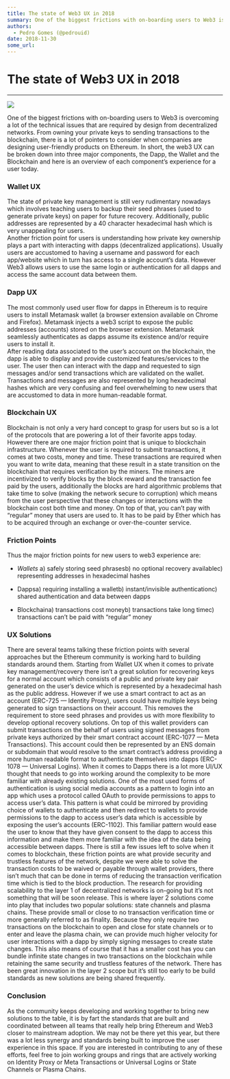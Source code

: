 ```yaml
---
title: The state of Web3 UX in 2018
summary: One of the biggest frictions with on-boarding users to Web3 is overcoming a lot of the technical issues that are required by design from decentralized networks. From owning your private keys to sending transactions to the blockchain, there is a lot of pointers to consider when companies are designing user-friendly products on Ethereum. In short, the web3 UX can be broken down into three major components, the Dapp, the Wallet and the Blockchain and here is an overview of each component’s experien
authors:
  - Pedro Gomes (@pedrouid)
date: 2018-11-30
some_url: 
---
```


# The state of Web3 UX in 2018



----


![](https://api.beta.kauri.io:443/ipfs/QmWwkEMR1xEbRQPXizqNn8MT6ETuPeCu61LxR172tPRfRe)

One of the biggest frictions with on-boarding users to Web3 is overcoming a lot of the technical issues that are required by design from decentralized networks. From owning your private keys to sending transactions to the blockchain, there is a lot of pointers to consider when companies are designing user-friendly products on Ethereum. In short, the web3 UX can be broken down into three major components, the Dapp, the Wallet and the Blockchain and here is an overview of each component’s experience for a user today.

### Wallet UX
The state of private key management is still very rudimentary nowadays which involves teaching users to backup their seed phrases (used to generate private keys) on paper for future recovery. Additionally, public addresses are represented by a 40 character hexadecimal hash which is very unappealing for users.  
 Another friction point for users is understanding how private key ownership plays a part with interacting with dapps (decentralized applications). Usually users are accustomed to having a username and password for each app/website which in turn has access to a single account’s data. However Web3 allows users to use the same login or authentication for all dapps and access the same account data between them.

### Dapp UX
The most commonly used user flow for dapps in Ethereum is to require users to install Metamask wallet (a browser extension available on Chrome and Firefox). Metamask injects a web3 script to expose the public addresses (accounts) stored on the browser extension. Metamask seamlessly authenticates as dapps assume its existence and/or require users to install it.  
 After reading data associated to the user’s account on the blockchain, the dapp is able to display and provide customized features/services to the user. The user then can interact with the dapp and requested to sign messages and/or send transactions which are validated on the wallet.  
 Transactions and messages are also represented by long hexadecimal hashes which are very confusing and feel overwhelming to new users that are accustomed to data in more human-readable format.

### Blockchain UX
Blockchain is not only a very hard concept to grasp for users but so is a lot of the protocols that are powering a lot of their favorite apps today. However there are one major friction point that is unique to blockchain infrastructure. Whenever the user is required to submit transactions, it comes at two costs, money and time. These transactions are required when you want to write data, meaning that these result in a state transition on the blockchain that requires verification by the miners. The miners are incentivized to verify blocks by the block reward and the transaction fee paid by the users, additionally the blocks are hard algorithmic problems that take time to solve (making the network secure to corruption) which means from the user perspective that these changes or interactions with the blockchain cost both time and money. On top of that, you can’t pay with “regular” money that users are used to. It has to be paid by Ether which has to be acquired through an exchange or over-the-counter service.

### Friction Points
Thus the major friction points for new users to web3 experience are:



 *  _Wallets_ a) safely storing seed phrasesb) no optional recovery availablec) representing addresses in hexadecimal hashes

 * Dappsa) requiring installing a walletb) instant/invisible authenticationc) shared authentication and data between dapps

 * Blockchaina) transactions cost moneyb) transactions take long timec) transactions can’t be paid with “regular” money

### UX Solutions
There are several teams talking these friction points with several approaches but the Ethereum community is working hard to building standards around them.
Starting from Wallet UX when it comes to private key management/recovery there isn’t a great solution for recovering keys for a normal account which consists of a public and private key pair generated on the user’s device which is represented by a hexadecimal hash as the public address. However if we use a smart contract to act as an account (ERC-725 — Identity Proxy), users could have multiple keys being generated to sign transactions on their account. This removes the requirement to store seed phrases and provides us with more flexibility to develop optional recovery solutions. On top of this wallet providers can submit transactions on the behalf of users using signed messages from private keys authorized by their smart contract account (ERC-1077 — Meta Transactions). This account could then be represented by an ENS domain or subdomain that would resolve to the smart contract’s address providing a more human readable format to authenticate themselves into dapps (ERC-1078 — Universal Logins).
When it comes to Dapps there is a lot more UI/UX thought that needs to go into working around the complexity to be more familiar with already existing solutions. One of the most used forms of authentication is using social media accounts as a pattern to login into an app which uses a protocol called OAuth to provide permissions to apps to access user’s data. This pattern is what could be mirrored by providing choice of wallets to authenticate and then redirect to wallets to provide permissions to the dapp to access user’s data which is accessible by exposing the user’s accounts (ERC-1102). This familiar pattern would ease the user to know that they have given consent to the dapp to access this information and make them more familiar with the idea of the data being accessible between dapps.
There is still a few issues left to solve when it comes to blockchain, these friction points are what provide security and trustless features of the network, despite we were able to solve the transaction costs to be waived or payable through wallet providers, there isn’t much that can be done in terms of reducing the transaction verification time which is tied to the block production. The research for providing scalability to the layer 1 of decentralized networks is on-going but it’s not something that will be soon release.
This is where layer 2 solutions come into play that includes two popular solutions: state channels and plasma chains. These provide small or close to no transaction verification time or more generally referred to as finality. Because they only require two transactions on the blockchain to open and close for state channels or to enter and leave the plasma chain, we can provide much higher velocity for user interactions with a dapp by simply signing messages to create state changes. This also means of course that it has a smaller cost has you can bundle infinite state changes in two transactions on the blockchain while retaining the same security and trustless features of the network. There has been great innovation in the layer 2 scope but it’s still too early to be build standards as new solutions are being shared frequently.

### Conclusion
As the community keeps developing and working together to bring new solutions to the table, it is by fart the standards that are built and coordinated between all teams that really help bring Ethereum and Web3 closer to mainstream adoption. We may not be there yet this year, but there was a lot less synergy and standards being built to improve the user experience in this space. If you are interested in contributing to any of these efforts, feel free to join working groups and rings that are actively working on Identity Proxy or Meta Transactions or Universal Logins or State Channels or Plasma Chains.
